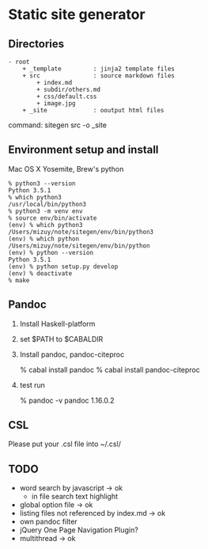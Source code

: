 # Static site generator

## Directories

    - root
        + _template         : jinja2 template files
        + src               : source markdown files
            + index.md
            + subdir/others.md
            + css/default.css
            + image.jpg
        + _site             : ooutput html files

command:
    sitegen src -o _site

## Environment setup and install

Mac OS X Yosemite, Brew's python

    % python3 --version
    Python 3.5.1
    % which python3
    /usr/local/bin/python3
    % python3 -m venv env
    % source env/bin/activate
    (env) % which python3
    /Users/mizuy/note/sitegen/env/bin/python3
    (env) % which python
    /Users/mizuy/note/sitegen/env/bin/python
    (env) % python --version
    Python 3.5.1
    (env) % python setup.py develop
    (env) % deactivate
    % make

## Pandoc

1. Install Haskell-platform
2. set $PATH to $CABALDIR
3. Install pandoc, pandoc-citeproc

    % cabal install pandoc
    % cabal install pandoc-citeproc

4. test run

    % pandoc -v
    pandoc 1.16.0.2
    
## CSL

Please put your .csl file into ~/.csl/

## TODO

- word search by javascript -> ok
    - in file search text highlight
- global option file -> ok
- listing files not referenced by index.md -> ok
- own pandoc filter
- jQuery One Page Navigation Plugin?
- multithread -> ok
